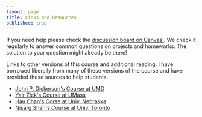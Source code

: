 ```yaml
---
layout: page
title: Links and Resources
published: true
---
```


If you need help please check the [discussion board on Canvas!](https://tulane.instructure.com/). We check it regularly to answer common questions on projects and homeworks.  The solution to your question might already be there!

Links to other versions of this course and additional reading.  I have borrowed liberally from many of these versions of the course and have provided these sources to help students.
  * [John P. Dickerson's Course at UMD](https://marketdesign.github.io/)
  * [Yair Zick's Course at UMass](https://people.umass.edu/yzick/COMPSCI590Tfall2020.html)
  * [Hau Chan's Corse at Univ. Nebraska](https://sites.google.com/site/unlcscecgt/)
  * [Nisarg Shah's Course at Univ. Toronto](https://www.cs.toronto.edu/~nisarg/teaching/2556s21/)
